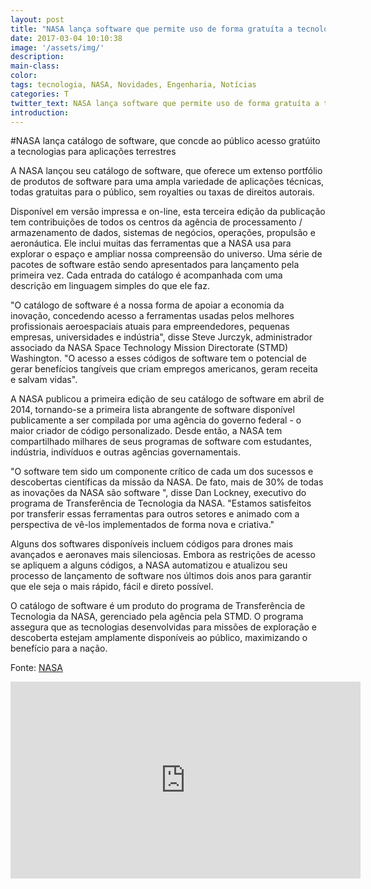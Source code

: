 ```yaml
---
layout: post
title: "NASA lança software que permite uso de forma gratuíta a tecnologias."
date: 2017-03-04 10:10:38
image: '/assets/img/'
description:
main-class:
color:
tags: tecnologia, NASA, Novidades, Engenharia, Notícias
categories: T
twitter_text: NASA lança software que permite uso de forma gratuíta a tecnologias.
introduction:
---
```



#NASA lança catálogo de software, que concde ao público acesso gratúito a tecnologias para aplicações terrestres


A NASA lançou seu catálogo de software, que oferece um extenso portfólio de produtos de software para uma ampla variedade de aplicações técnicas, todas gratuitas para o público, sem royalties ou taxas de direitos autorais.

Disponível em versão impressa e on-line, esta terceira edição da publicação tem contribuições de todos os centros da agência de processamento / armazenamento de dados, sistemas de negócios, operações, propulsão e aeronáutica. Ele inclui muitas das ferramentas que a NASA usa para explorar o espaço e ampliar nossa compreensão do universo. Uma série de pacotes de software estão sendo apresentados para lançamento pela primeira vez. Cada entrada do catálogo é acompanhada com uma descrição em linguagem simples do que ele faz.

"O catálogo de software é a nossa forma de apoiar a economia da inovação, concedendo acesso a ferramentas usadas pelos melhores profissionais aeroespaciais atuais para empreendedores, pequenas empresas, universidades e indústria", disse Steve Jurczyk, administrador associado da NASA Space Technology Mission Directorate (STMD) Washington. "O acesso a esses códigos de software tem o potencial de gerar benefícios tangíveis que criam empregos americanos, geram receita e salvam vidas".

A NASA publicou a primeira edição de seu catálogo de software em abril de 2014, tornando-se a primeira lista abrangente de software disponível publicamente a ser compilada por uma agência do governo federal - o maior criador de código personalizado. Desde então, a NASA tem compartilhado milhares de seus programas de software com estudantes, indústria, indivíduos e outras agências governamentais.

"O software tem sido um componente crítico de cada um dos sucessos e descobertas científicas da missão da NASA. De fato, mais de 30% de todas as inovações da NASA são software ", disse Dan Lockney, executivo do programa de Transferência de Tecnologia da NASA. "Estamos satisfeitos por transferir essas ferramentas para outros setores e animado com a perspectiva de vê-los implementados de forma nova e criativa."

Alguns dos softwares disponíveis incluem códigos para drones mais avançados e aeronaves mais silenciosas. Embora as restrições de acesso se apliquem a alguns códigos, a NASA automatizou e atualizou seu processo de lançamento de software nos últimos dois anos para garantir que ele seja o mais rápido, fácil e direto possível.

O catálogo de software é um produto do programa de Transferência de Tecnologia da NASA, gerenciado pela agência pela STMD. O programa assegura que as tecnologias desenvolvidas para missões de exploração e descoberta estejam amplamente disponíveis ao público, maximizando o benefício para a nação.

Fonte: [NASA]

<iframe width="560" height="315" src="https://www.youtube.com/embed/JIpyc8AfMZY" frameborder="0" allowfullscreen></iframe>



[NASA]: https://www.nasa.gov/press-release/nasa-releases-software-catalog-granting-the-public-free-access-to-technologies-for









